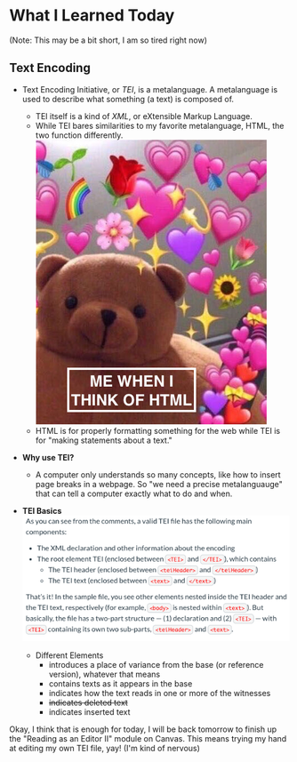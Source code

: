 # What I Learned Today

(Note: This may be a bit short, I am so tired right now)

## Text Encoding

- Text Encoding Initiative, or *TEI*, is a metalanguage. A metalanguage is used to describe what something (a text) is composed of.
    - TEI itself is a kind of *XML*, or eXtensible Markup Language.
    - While TEI bares similarities to my favorite metalanguage, HTML, the two function differently. 
    ![HTML_meme](images/unnamed.jpg)
    - HTML is for properly formatting something for the web while TEI is for "making statements about a text."

- **Why use TEI?**
    - A computer only understands so many concepts, like how to insert page breaks in a webpage. So "we need a precise metalanguauge" that can tell a computer exactly what to do and when. 

- **TEI Basics**
![Basic_elements_of_TEI](images/teibasics.png)
    - Different Elements
        - <app> introduces a place of variance from the base (or reference version), whatever that means
        - <lem> contains texts as it appears in the base
        - <rdg> indicates how the text reads in one or more of the witnesses 
        - <del> indicates deleted text
        - <add> indicates inserted text 

Okay, I think that is enough for today, I will be back tomorrow to finish up the "Reading as an Editor II" module on Canvas. This means trying my hand at editing my own TEI file, yay! (I'm kind of nervous)